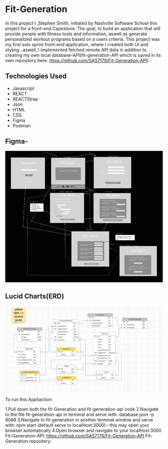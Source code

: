 # Fit-Generation

In this project I ,Stephen Smith, initiated by Nashville Software School this project for a front-end Capestone. The goal, to build an application that will provide people with fitness tools and information, aswell as generate personalized workout programs based on a users criteria. This project was my first solo sprint front-end application, where I created both UI and styling...aswell, I implemented fetched remote API data in addition to creating my own local database-API(fit-generation-API which is saved in its own repository here: https://github.com/SAS7178/Fit-Generation-API).


## Technologies Used

- Javascript
- REACT
- REACTStrap
- Json
- HTML
- CSS
- Figma
- Postman

## Figma- 
![](https://github.com/SAS7178/fit-generation/blob/main/images/FigmaWireframe%20FitGen.png?raw=true)

## Lucid Charts(ERD)
![](https://github.com/SAS7178/fit-generation/blob/main/images/Lucid%20ERD.png?raw=true)

To run this Appliaction:

1.Pull down both the fit-Generation and fit-generation-api code
2.Navigate to the file fit-generation-api in terminal and serve with: database.json -p 8088
3.Navigate to fit-generation in another terminal window and serve with: npm start (default serve to localHost:3000)--this may open your browser automatically 
4.Open browser and navigate to your localHost:3000
Fit-Generation-API: https://github.com/SAS7178/Fit-Generation-API  Fit-Generation repository: 
